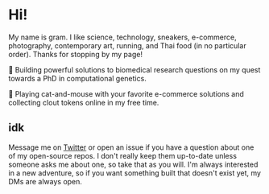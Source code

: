 # Hi!

My name is gram. I like science, technology, sneakers, e-commerce, photography, contemporary art, running, and Thai food (in no particular order). Thanks for stopping by my page!

🧬 Building powerful solutions to biomedical research questions on my quest towards a PhD in computational genetics.

👟 Playing cat-and-mouse with your favorite e-commerce solutions and collecting clout tokens online in my free time.

## idk

Message me on [Twitter](https://twitter.com/washedgram) or open an issue if you have a question about one of my open-source repos. I don't really keep them up-to-date unless someone asks me about one, so take that as you will. I'm always interested in a new adventure, so if you want something built that doesn't exist yet, my DMs are always open.
